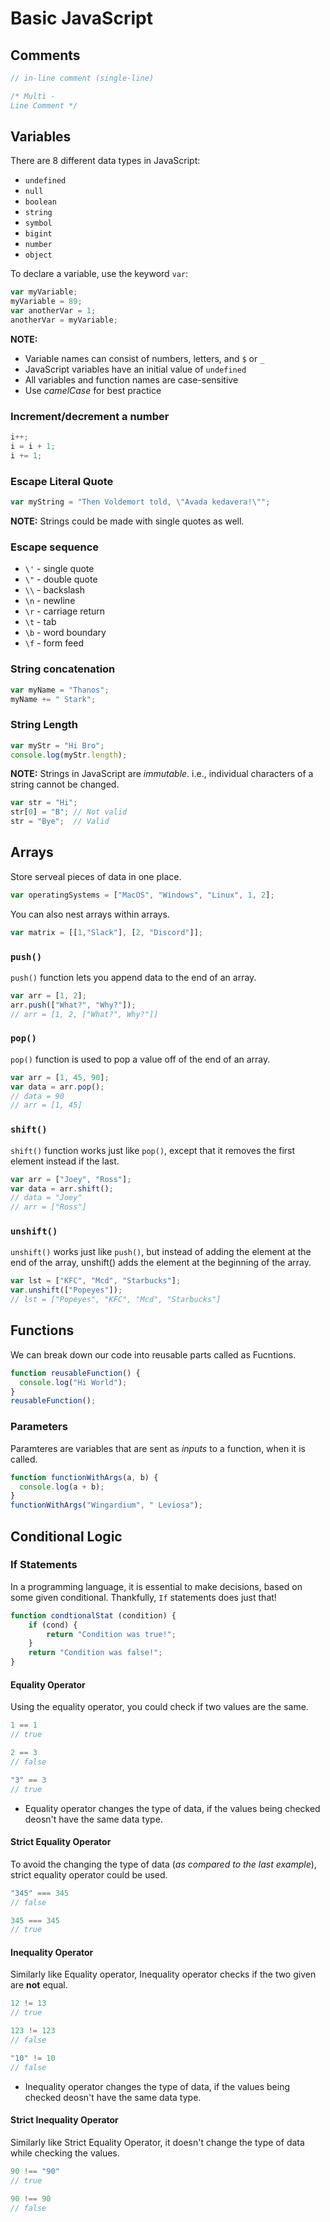 # Basic JavaScript

## Comments

```js
// in-line comment (single-line)
```

```js
/* Multi -
Line Comment */
```

## Variables

There are 8 different data types in JavaScript:
- `undefined`
- `null`
- `boolean`
- `string`
- `symbol`
- `bigint`
- `number`
- `object`

To declare a variable, use the keyword `var`:
```js
var myVariable;
myVariable = 89;
var anotherVar = 1;
anotherVar = myVariable;
```

**NOTE:** 
- Variable names can consist of numbers, letters, and `$` or `_`
- JavaScript variables have an initial value of `undefined`
- All variables and function names are case-sensitive
- Use *camelCase* for best practice

### Increment/decrement a number

```js
i++;
i = i + 1;
i += 1;
```

### Escape Literal Quote

```js
var myString = "Then Voldemort told, \"Avada kedavera!\"";
```

**NOTE:** Strings could be made with single quotes as well.

### Escape sequence

- `\'` - single quote
- `\"` - double quote
- `\\` - backslash
- `\n` - newline
- `\r` - carriage return
- `\t` - tab
- `\b` - word boundary
- `\f` - form feed

### String concatenation

```js
var myName = "Thanos";
myName += " Stark";
```

### String Length

```js
var myStr = "Hi Bro";
console.log(myStr.length);
```

**NOTE:** Strings in JavaScript are *immutable*. i.e., individual characters of a string cannot be changed.

```js
var str = "Hi";
str[0] = "B"; // Not valid
str = "Bye";  // Valid
```

## Arrays

Store serveal pieces of data in one place.

```js
var operatingSystems = ["MacOS", "Windows", "Linux", 1, 2];
```

You can also nest arrays within arrays.

```js
var matrix = [[1,"Slack"], [2, "Discord"]];
```

### `push()`

`push()` function lets you append data to the end of an array.

```js
var arr = [1, 2];
arr.push(["What?", "Why?"]);
// arr = [1, 2, ["What?", Why?"]]
```
### `pop()`

`pop()` function is used to pop a value off of the end of an array.

```js
var arr = [1, 45, 90];
var data = arr.pop();
// data = 90
// arr = [1, 45]
```

### `shift()`

`shift()` function works just like `pop()`, except that it removes the first element instead if the last.

```js
var arr = ["Joey", "Ross"];
var data = arr.shift();
// data = "Joey"
// arr = ["Ross"]
```

### `unshift()`

`unshift()` works just like `push()`, but instead of adding the element at the end of the array, unshift() adds the element at the beginning of the array.


```js
var lst = ["KFC", "Mcd", "Starbucks"];
var.unshift(["Popeyes"]);
// lst = ["Popeyes", "KFC", "Mcd", "Starbucks"]
```

## Functions

We can break down our code into reusable parts called as Fucntions.

```js
function reusableFunction() {
  console.log("Hi World");
}
reusableFunction();
```

### Parameters

Paramteres are variables that are sent as *inputs* to a function, when it is called.

```js
function functionWithArgs(a, b) {
  console.log(a + b);
}
functionWithArgs("Wingardium", " Leviosa");
```

## Conditional Logic

### If Statements

In a programming language, it is essential to make decisions, based on some given conditional. Thankfully, `If` statements does just that! 

```js
function condtionalStat (condition) {
    if (cond) {
        return "Condition was true!";
    }
    return "Condition was false!";
}
```

#### Equality Operator

Using the equality operator, you could check if two values are the same.

```js
1 == 1
// true

2 == 3
// false

"3" == 3
// true
```

- Equality operator changes the type of data, if the values being checked deosn't have the same data type.

#### Strict Equality Operator

To avoid the changing the type of data (*as compared to the last example*), strict equality operator could be used.

```js
"345" === 345
// false

345 === 345
// true
```

#### Inequality Operator

Similarly like Equality operator, Inequality operator checks if the two given are **not** equal.

```js
12 != 13
// true

123 != 123
// false

"10" != 10
// false
```

- Inequality operator changes the type of data, if the values being checked deosn't have the same data type.

#### Strict Inequality Operator

Similarly like Strict Equality Operator, it doesn't change the type of data while checking the values.

```js
90 !== "90"
// true

90 !== 90
// false
```

